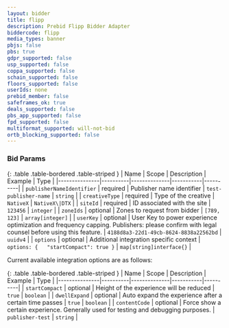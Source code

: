 ```yaml
---
layout: bidder
title: flipp
description: Prebid Flipp Bidder Adapter
biddercode: flipp
media_types: banner
pbjs: false
pbs: true
gdpr_supported: false
usp_supported: false
coppa_supported: false
schain_supported: false
floors_supported: false
userIds: none
prebid_member: false
safeframes_ok: true
deals_supported: false
pbs_app_supported: false
fpd_supported: false
multiformat_supported: will-not-bid
ortb_blocking_supported: false
---
```


### Bid Params

{: .table .table-bordered .table-striped }
| Name          | Scope    | Description  | Example   | Type     |
|---------------|----------|--------------|-----------|----------|
| `publisherNameIdentifier`      | required | Publisher name identifier | `test-publisher-name` | `string` |
| `creativeType` | required | Type of the creative | `NativeX` | `NativeX\|DTX` |
| `siteId` | required | ID associated with the site | `123456` | `integer` |
| `zoneIds` | optional | Zones to request from bidder | `[789, 123]` | `array[integer]` |
| `userKey` | optional | User Key to power experience optimization and frequency capping. Publishers: please confirm with legal counsel before using this feature. | `4188d8a3-22d1-49cb-8624-8838a22562bd` | `uuidv4` |
| `options` | optional | Additional integration specific context | `options: {   "startCompact": true }` | `map[string]interface{}` |

Current available integration options are as follows:

{: .table .table-bordered .table-striped }
| Name          | Scope    | Description  | Example   | Type     |
|---------------|----------|--------------|-----------|----------|
| `startCompact`      | optional | Height of the experience will be reduced | `true` | `boolean` |
| `dwellExpand`      | optional | Auto expand the experience after a certain time passes | `true` | `boolean` |
| `contentCode`      | optional | Force show a certain experience. Generally used for testing and debugging purposes. | `publisher-test` | `string` |
